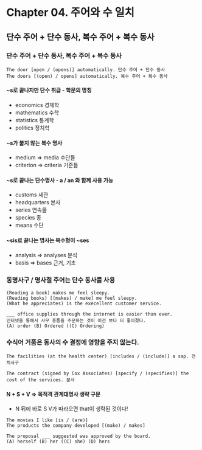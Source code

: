 # Chapter 04. 주어와 수 일치
## 단수 주어 + 단수 동사, 복수 주어 + 복수 동사
### 단수 주어 + 단수 동사, 복수 주어 + 복수 동사
```
The door [open / (opens)] automatically. 단수 주어 + 단수 동사
The doors [(open) / opens] automatically. 복수 주어 + 복수 동사
```
#### ~s로 끝나지만 단수 취급 - 학문의 명칭
- economics 경제학
- mathematics 수학
- statistics 통계학
- politics 정치학
#### ~s가 붙지 않는 복수 명사
- medium => media 수단들
- criterion => criteria 기준들
#### ~s로 끝나는 단수명사 - a / an 와 함께 사용 가능
- customs 세관
- headquarters 본사
- series 연속물
- species 종
- means 수단
#### ~sis로 끝나는 명사는 복수형이 ~ses
- analysis => analyses 분석
- basis => bases 근거, 기초
### 동명사구 / 명사절 주어는 단수 동사를 사용
```
(Reading a book) makes me feel sleepy.
(Reading books) [(makes) / make] me feel sleepy.
(What he appreciates) is the execellent customer service.

___ office supplies through the internet is easier than ever.
인터넷을 통해서 사무 용품을 주문하는 것이 이전 보다 더 좋아졌다.
(A) order (B) Ordered ((C) Ordering)
```
### 수식어 거품은 동사의 수 결정에 영향을 주지 않는다.
```
The facilities (at the health center) [includes / (include)] a sap. 전치사구

The contract (signed by Cox Associates) [specify / (specifies)] the cost of the services. 분사
```
#### N + S + V => 목적격 관계대명사 생략 구문
- N 뒤에 바로 S V가 따라오면 that이 생략된 것이다!
```
The movies I like [is / (are)]
The products the company developed [(make) / makes]

The proposal ___ suggested was approved by the board.
(A) herself (B) her ((C) she) (D) hers
```
